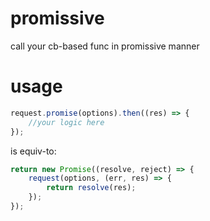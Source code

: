 # promissive
call your cb-based func in promissive manner


# usage

``` javascript
request.promise(options).then((res) => {
    //your logic here
});
```


is equiv-to:

``` javascript
return new Promise((resolve, reject) => {
    request(options, (err, res) => {
        return resolve(res);
    });
});
```
